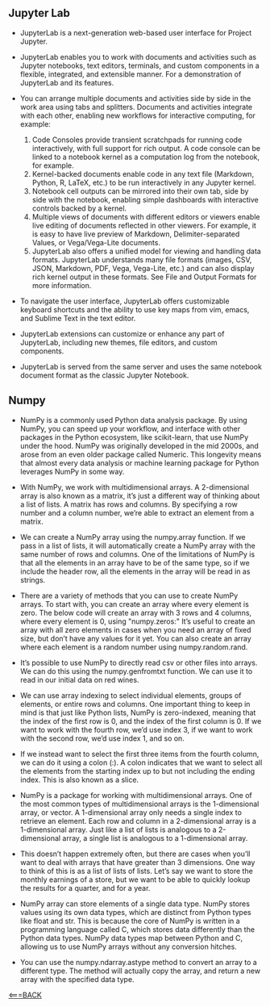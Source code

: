 ## Jupyter Lab

- JupyterLab is a next-generation web-based user interface for Project Jupyter.

- JupyterLab enables you to work with documents and activities such as Jupyter notebooks, text editors, terminals, and custom components in a flexible, integrated, and extensible manner. For a demonstration of JupyterLab and its features.

- You can arrange multiple documents and activities side by side in the work area using tabs and splitters. Documents and activities integrate with each other, enabling new workflows for interactive computing, for example:

    1. Code Consoles provide transient scratchpads for running code interactively, with full support for rich output. A code console can be linked to a notebook kernel as a computation log from the notebook, for example.
    2. Kernel-backed documents enable code in any text file (Markdown, Python, R, LaTeX, etc.) to be run interactively in any Jupyter kernel.
    3. Notebook cell outputs can be mirrored into their own tab, side by side with the notebook, enabling simple dashboards with interactive controls backed by a kernel.
    4. Multiple views of documents with different editors or viewers enable live editing of documents reflected in other viewers. For example, it is easy to have live preview of Markdown, Delimiter-separated Values, or Vega/Vega-Lite documents.
    5. JupyterLab also offers a unified model for viewing and handling data formats. JupyterLab understands many file formats (images, CSV, JSON, Markdown, PDF, Vega, Vega-Lite, etc.) and can also display rich kernel output in these formats. See File and Output Formats for more information.

- To navigate the user interface, JupyterLab offers customizable keyboard shortcuts and the ability to use key maps from vim, emacs, and Sublime Text in the text editor.

- JupyterLab extensions can customize or enhance any part of JupyterLab, including new themes, file editors, and custom components.

- JupyterLab is served from the same server and uses the same notebook document format as the classic Jupyter Notebook.


## Numpy

- NumPy is a commonly used Python data analysis package. By using NumPy, you can speed up your workflow, and interface with other packages in the Python ecosystem, like scikit-learn, that use NumPy under the hood. NumPy was originally developed in the mid 2000s, and arose from an even older package called Numeric. This longevity means that almost every data analysis or machine learning package for Python leverages NumPy in some way.

- With NumPy, we work with multidimensional arrays. A 2-dimensional array is also known as a matrix, it’s just a different way of thinking about a list of lists. A matrix has rows and columns. By specifying a row number and a column number, we’re able to extract an element from a matrix.

- We can create a NumPy array using the numpy.array function. If we pass in a list of lists, it will automatically create a NumPy array with the same number of rows and columns. One of the limitations of NumPy is that all the elements in an array have to be of the same type, so if we include the header row, all the elements in the array will be read in as strings.

- There are a variety of methods that you can use to create NumPy arrays. To start with, you can create an array where every element is zero. The below code will create an array with 3 rows and 4 columns, where every element is 0, using "numpy.zeros:" It’s useful to create an array with all zero elements in cases when you need an array of fixed size, but don’t have any values for it yet.
You can also create an array where each element is a random number using numpy.random.rand.

- It’s possible to use NumPy to directly read csv or other files into arrays. We can do this using the numpy.genfromtxt function. We can use it to read in our initial data on red wines.

- We can use array indexing to select individual elements, groups of elements, or entire rows and columns. One important thing to keep in mind is that just like Python lists, NumPy is zero-indexed, meaning that the index of the first row is 0, and the index of the first column is 0. If we want to work with the fourth row, we’d use index 3, if we want to work with the second row, we’d use index 1, and so on.

- If we instead want to select the first three items from the fourth column, we can do it using a colon (:). A colon indicates that we want to select all the elements from the starting index up to but not including the ending index. This is also known as a slice.

- NumPy is a package for working with multidimensional arrays. One of the most common types of multidimensional arrays is the 1-dimensional array, or vector. A 1-dimensional array only needs a single index to retrieve an element. Each row and column in a 2-dimensional array is a 1-dimensional array. Just like a list of lists is analogous to a 2-dimensional array, a single list is analogous to a 1-dimensional array. 

- This doesn’t happen extremely often, but there are cases when you’ll want to deal with arrays that have greater than 3 dimensions. One way to think of this is as a list of lists of lists. Let’s say we want to store the monthly earnings of a store, but we want to be able to quickly lookup the results for a quarter, and for a year.

- NumPy array can store elements of a single data type. NumPy stores values using its own data types, which are distinct from Python types like float and str. This is because the core of NumPy is written in a programming language called C, which stores data differently than the Python data types. NumPy data types map between Python and C, allowing us to use NumPy arrays without any conversion hitches.

- You can use the numpy.ndarray.astype method to convert an array to a different type. The method will actually copy the array, and return a new array with the specified data type. 


[<===BACK](README.MD)
